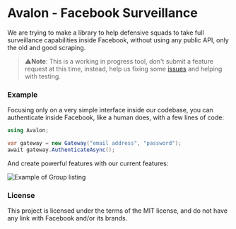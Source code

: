 # Avalon - Facebook Surveillance 
We are trying to make a library to help defensive squads to take full surveillance capabilities inside Facebook, without using any public API, only the old and good scraping.

> :warning:**Note**: This is a working in progress tool, don't submit a feature request at this time, instead, help us fixing some [issues](https://github.com/0x00000069/avalon/issues) and helping with testing.

### Example

Focusing only on a very simple interface inside our codebase, you can authenticate inside Facebook, like a human does, with a few lines of code:

```csharp
using Avalon;

var gateway = new Gateway("email address", "password");
await gateway.AuthenticateAsync();
```

And create powerful features with our current features:

![Example of Group listing](<https://i.imgur.com/zykZyiN.gif>)

### License

This project is licensed under the terms of the MIT license, and do not have any link with Facebook and/or its brands.